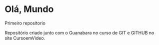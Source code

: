 # Olá, Mundo
 Primeiro repositorio 

 Repositório criado junto com o Guanabara no curso de GIT e GITHUB no site CursoemVideo.
